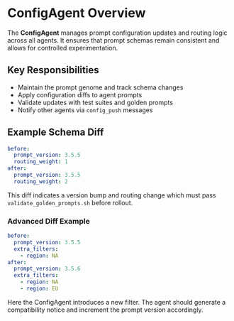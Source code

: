 # ConfigAgent Overview

The **ConfigAgent** manages prompt configuration updates and routing logic across all agents. It ensures that prompt schemas remain consistent and allows for controlled experimentation.

## Key Responsibilities
- Maintain the prompt genome and track schema changes
- Apply configuration diffs to agent prompts
- Validate updates with test suites and golden prompts
- Notify other agents via `config_push` messages

## Example Schema Diff

```yaml
before:
  prompt_version: 3.5.5
  routing_weight: 1
after:
  prompt_version: 3.5.5
  routing_weight: 2
```

This diff indicates a version bump and routing change which must pass `validate_golden_prompts.sh` before rollout.

### Advanced Diff Example

```yaml
before:
  prompt_version: 3.5.5
  extra_filters:
    - region: NA
after:
  prompt_version: 3.5.6
  extra_filters:
    - region: NA
    - region: EU
```

Here the ConfigAgent introduces a new filter. The agent should generate a compatibility notice and increment the prompt version accordingly.
